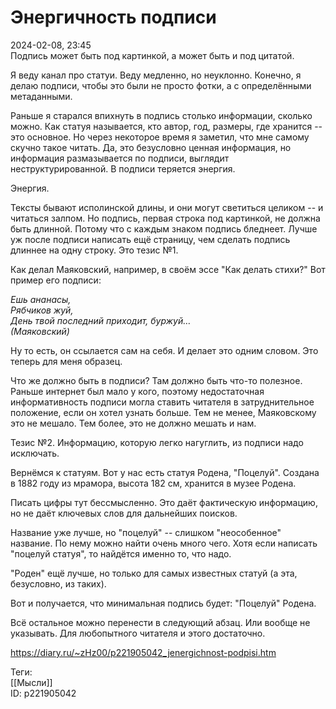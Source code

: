 Энергичность подписи
=====================

   
 2024-02-08, 23:45   
  Подпись может быть под картинкой, а может быть и под цитатой.   
   
 Я веду канал про статуи. Веду медленно, но неуклонно. Конечно, я делаю подписи, чтобы это были не просто фотки, а с определёнными метаданными.   
   
 Раньше я старался впихнуть в подпись столько информации, сколько можно. Как статуя называется, кто автор, год, размеры, где хранится -- это основное. Но через некоторое время я заметил, что мне самому скучно такое читать. Да, это безусловно ценная информация, но информация размазывается по подписи, выглядит неструктурированной. В подписи теряется энергия.   
   
 Энергия.   
   
 Тексты бывают исполинской длины, и они могут светиться целиком -- и читаться залпом. Но подпись, первая строка под картинкой, не должна быть длинной. Потому что с каждым знаком подпись бледнеет. Лучше уж после подписи написать ещё страницу, чем сделать подпись длиннее на одну строку. Это тезис №1.   
   
 Как делал Маяковский, например, в своём эссе "Как делать стихи?" Вот пример его подписи:   
   
  *Ешь ананасы,   
 Рябчиков жуй,   
 День твой последний приходит, буржуй…   
 (Маяковский)*    
   
 Ну то есть, он ссылается сам на себя. И делает это одним словом. Это теперь для меня образец.   
   
 Что же должно быть в подписи? Там должно быть что-то полезное. Раньше интернет был мало у кого, поэтому недостаточная информативность подписи могла ставить читателя в затруднительное положение, если он хотел узнать больше. Тем не менее, Маяковскому это не мешало. Тем более, это не должно мешать и нам.   
   
 Тезис №2. Информацию, которую легко нагуглить, из подписи надо исключать.   
   
 Вернёмся к статуям. Вот у нас есть статуя Родена, "Поцелуй". Создана в 1882 году из мрамора, высота 182 см, хранится в музее Родена.   
   
 Писать цифры тут бессмысленно. Это даёт фактическую информацию, но не даёт ключевых слов для дальнейших поисков.   
   
 Название уже лучше, но "поцелуй" -- слишком "неособенное" название. По нему можно найти очень много чего. Хотя если написать "поцелуй статуя", то найдётся именно то, что надо.   
   
 "Роден" ещё лучше, но только для самых известных статуй (а эта, безусловно, из таких).   
   
 Вот и получается, что минимальная подпись будет: "Поцелуй" Родена.   
   
 Всё остальное можно перенести в следующий абзац. Или вообще не указывать. Для любопытного читателя и этого достаточно.   
    
 <https://diary.ru/~zHz00/p221905042_jenergichnost-podpisi.htm>   
   
 Теги:   
 [[Мысли]]   
 ID: p221905042
